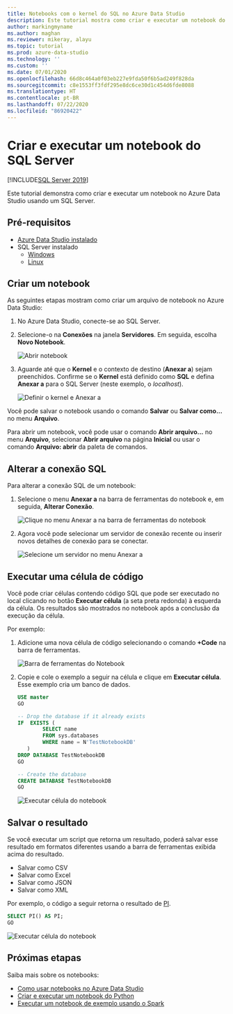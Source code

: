```yaml
---
title: Notebooks com o kernel do SQL no Azure Data Studio
description: Este tutorial mostra como criar e executar um notebook do SQL Server.
author: markingmyname
ms.author: maghan
ms.reviewer: mikeray, alayu
ms.topic: tutorial
ms.prod: azure-data-studio
ms.technology: ''
ms.custom: ''
ms.date: 07/01/2020
ms.openlocfilehash: 66d8c464a0f03eb227e9fda50f6b5ad249f828da
ms.sourcegitcommit: c8e1553ff3fdf295e8dc6ce30d1c454d6fde8088
ms.translationtype: HT
ms.contentlocale: pt-BR
ms.lasthandoff: 07/22/2020
ms.locfileid: "86920422"
---
```

# <a name="create-and-run-a-sql-server-notebook"></a>Criar e executar um notebook do SQL Server

[!INCLUDE[SQL Server 2019](../includes/applies-to-version/sqlserver2019.md)]

Este tutorial demonstra como criar e executar um notebook no Azure Data Studio usando um SQL Server.

## <a name="prerequisites"></a>Pré-requisitos

- [Azure Data Studio instalado](download-azure-data-studio.md)
- SQL Server instalado
  - [Windows](../database-engine/install-windows/install-sql-server.md)
  - [Linux](../linux/sql-server-linux-setup.md)

## <a name="create-a--notebook"></a>Criar um notebook

As seguintes etapas mostram como criar um arquivo de notebook no Azure Data Studio:

1. No Azure Data Studio, conecte-se ao SQL Server.

1. Selecione-o na **Conexões** na janela **Servidores**. Em seguida, escolha **Novo Notebook**.

   ![Abrir notebook](media/notebook-tutorial/azure-data-studio-open-notebook.png)

1. Aguarde até que o **Kernel** e o contexto de destino (**Anexar a**) sejam preenchidos. Confirme se o **Kernel** está definido como **SQL** e defina **Anexar a** para o SQL Server (neste exemplo, o *localhost*).

   ![Definir o kernel e Anexar a](media/notebook-tutorial/set-kernel-and-attach-to.png)

Você pode salvar o notebook usando o comando **Salvar** ou **Salvar como...** no menu **Arquivo**. 

Para abrir um notebook, você pode usar o comando **Abrir arquivo...** no menu **Arquivo**, selecionar **Abrir arquivo** na página **Inicial** ou usar o comando **Arquivo: abrir** da paleta de comandos.

## <a name="change-the-sql-connection"></a>Alterar a conexão SQL

Para alterar a conexão SQL de um notebook:

1. Selecione o menu **Anexar a** na barra de ferramentas do notebook e, em seguida, **Alterar Conexão**.

   ![Clique no menu Anexar a na barra de ferramentas do notebook](./media/notebook-tutorial/select-attach-to-1.png)

2. Agora você pode selecionar um servidor de conexão recente ou inserir novos detalhes de conexão para se conectar.

   ![Selecione um servidor no menu Anexar a](./media/notebook-tutorial/select-attach-to-2.png)

## <a name="run-a-code-cell"></a>Executar uma célula de código

Você pode criar células contendo código SQL que pode ser executado no local clicando no botão **Executar célula** (a seta preta redonda) à esquerda da célula. Os resultados são mostrados no notebook após a conclusão da execução da célula.

Por exemplo:

1. Adicione uma nova célula de código selecionando o comando **+Code** na barra de ferramentas.

   ![Barra de ferramentas do Notebook](media/notebooks-guidance/notebook-toolbar.png)

1. Copie e cole o exemplo a seguir na célula e clique em **Executar célula**. Esse exemplo cria um banco de dados.

   ```sql
   USE master
   GO
   
   -- Drop the database if it already exists
   IF  EXISTS (
           SELECT name
           FROM sys.databases
           WHERE name = N'TestNotebookDB'
      )
   DROP DATABASE TestNotebookDB
   GO
   
   -- Create the database
   CREATE DATABASE TestNotebookDB
   GO
   ```

   ![Executar célula do notebook](media/notebook-tutorial/run-notebook-cell.png)

## <a name="save-the-result"></a>Salvar o resultado

Se você executar um script que retorna um resultado, poderá salvar esse resultado em formatos diferentes usando a barra de ferramentas exibida acima do resultado.

- Salvar como CSV
- Salvar como Excel
- Salvar como JSON
- Salvar como XML

Por exemplo, o código a seguir retorna o resultado de [PI](../t-sql/functions/pi-transact-sql.md).

```sql
SELECT PI() AS PI;
GO
```

![Executar célula do notebook](media/notebook-tutorial/run-notebook-cell-2.png)

## <a name="next-steps"></a>Próximas etapas

Saiba mais sobre os notebooks:

- [Como usar notebooks no Azure Data Studio](notebooks-guidance.md)
- [Criar e executar um notebook do Python](notebooks-tutorial-python-kernel.md)
- [Executar um notebook de exemplo usando o Spark](../big-data-cluster/notebooks-tutorial-spark.md)